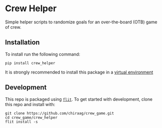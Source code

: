 # Crew Helper

Simple helper scripts to randomize goals for an over-the-board (OTB) game of crew.

## Installation

To install run the following command:

```
pip install crew_helper
```

It is strongly recommended to install this package in a [virtual environment](https://docs.python.org/3/tutorial/venv.html)

## Development

This repo is packaged using [`flit`](https://flit.readthedocs.io/en/latest/). To get started with development, clone this repo and install with:

```
git clone https://github.com/chiraag/crew_game.git
cd crew_game/crew_helper
flit install -s
```